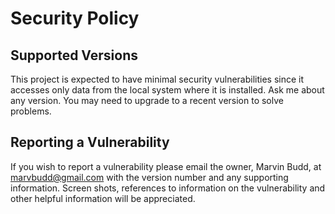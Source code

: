 # Security Policy

## Supported Versions

This project is expected to have minimal security vulnerabilities since it accesses only
data from the local system where it is installed. Ask me about any version.
You may need to upgrade to a recent version to solve problems. 

## Reporting a Vulnerability

If you wish to report a vulnerability please email the owner, Marvin Budd, 
at marvbudd@gmail.com with the version number and any supporting information.
Screen shots, references to information on the vulnerability and other helpful 
information will be appreciated.
